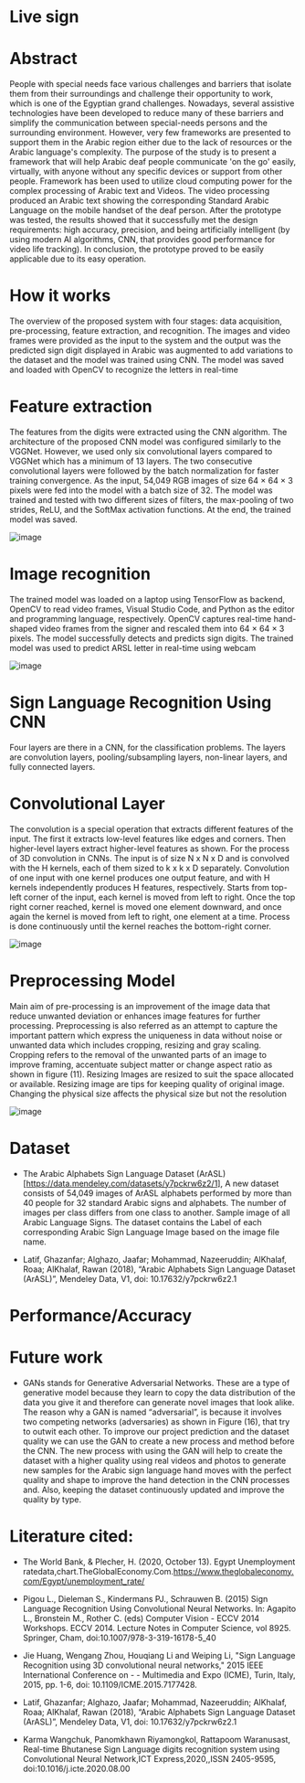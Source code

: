 # Live sign

# Abstract

People with special needs face various challenges and barriers that isolate them from their surroundings and challenge their opportunity to work, which is one of the Egyptian grand challenges. Nowadays, several assistive technologies have been developed to reduce many of these barriers and simplify the communication between special-needs persons and the surrounding environment. However, very few frameworks are presented to support them in the Arabic region either due to the lack of resources or the Arabic language's complexity. The purpose of the study is to present a framework that will help Arabic deaf people communicate 'on the go' easily, virtually, with anyone without any specific devices or support from other people. Framework has been used to utilize cloud computing power for the complex processing of Arabic text and Videos. The video processing produced an Arabic text showing the corresponding Standard Arabic Language on the mobile handset of the deaf person. After the prototype was tested, the results showed that it successfully met the design requirements: high accuracy, precision, and being artificially intelligent (by using modern AI algorithms, CNN, that provides good performance for video life tracking). In conclusion, the prototype proved to be easily applicable due to its easy operation.


# How it works
The overview of the proposed system with four stages: data acquisition, pre-processing, feature extraction, and recognition. The images and video frames were provided as the input to the system and the output was the predicted sign digit displayed in Arabic was augmented to add variations to the dataset and the model was trained using CNN. The model was saved and loaded with OpenCV to recognize the letters in real-time

# Feature extraction

The features from the digits were extracted using the CNN algorithm. The architecture of the proposed CNN model was configured similarly to the VGGNet. However, we used only six convolutional layers compared to VGGNet which has a minimum of 13 layers. The two consecutive convolutional layers were followed by the batch normalization for faster training convergence. As the input, 54,049 RGB images of size 64 × 64 × 3 pixels were fed into the model with a batch size of 32. The model was trained and tested with two different sizes of filters, the max-pooling of two strides, ReLU, and the SoftMax activation functions. At the end, the trained model was saved.

<img alt="image" src="https://user-images.githubusercontent.com/49916453/158060312-50b07841-25f3-4fd8-b8dc-a52d71454021.png">

# Image recognition

The trained model was loaded on a laptop using TensorFlow as backend, OpenCV to read video frames, Visual Studio Code, and Python as the editor and programming language, respectively. OpenCV captures real-time hand-shaped video frames from the signer and rescaled them into 64 × 64 × 3 pixels. The model successfully detects and predicts sign digits. The trained model was used to predict ARSL letter in real-time using webcam

<img alt="image" src="https://user-images.githubusercontent.com/49916453/158060280-fd2cc2d7-7f7d-4ffb-b4e2-b21afd07081c.png">

# Sign Language Recognition Using CNN

Four layers are there in a CNN, for the classification problems. The layers are convolution layers, pooling/subsampling layers, non-linear layers, and fully connected layers. 

# Convolutional Layer 

The convolution is a special operation that extracts different features of the input. The first it extracts low-level features like edges and corners. Then higher-level layers extract higher-level features as shown. For the process of 3D convolution in CNNs. The input is of size N x N x D and is convolved with the H kernels, each of them sized to k x k x D separately. Convolution of one input with one kernel produces one output feature, and with H kernels independently produces H features, respectively. Starts from top-left corner of the input, each kernel is moved from left to right. Once the top right corner reached, kernel is moved one element downward, and once again the kernel is moved from left to right, one element at a time. Process is done continuously until the kernel reaches the bottom-right corner. 

<img alt="image" src="https://user-images.githubusercontent.com/49916453/158060963-36a42851-f759-4566-86bf-0ffb827988fa.png">

# Preprocessing Model

Main aim of pre-processing is an improvement of the image data that reduce unwanted deviation or enhances image features for further processing. Preprocessing is also referred as an attempt to capture the important pattern which express the uniqueness in data without noise or unwanted data which includes cropping, resizing and gray scaling. Cropping refers to the removal of the unwanted parts of an image to improve framing, accentuate subject matter or change aspect ratio as shown in figure (11). Resizing Images are resized to suit the space allocated or available. Resizing image are tips for keeping quality of original image. Changing the physical size affects the physical size but not the resolution

<img alt="image" src="https://user-images.githubusercontent.com/49916453/158060966-4ae38d22-4d61-45e3-a577-7b64f9a224f8.png">

  
# Dataset

 - The Arabic Alphabets Sign Language Dataset (ArASL)[https://data.mendeley.com/datasets/y7pckrw6z2/1], A new dataset consists of 54,049 images of ArASL alphabets performed by more than 40 people for 32 standard Arabic signs and alphabets. The number of images per class differs from one class to another. Sample image of all Arabic Language Signs. The dataset contains the Label of each corresponding Arabic Sign Language Image based on the image file name.

 - Latif, Ghazanfar; Alghazo, Jaafar; Mohammad, Nazeeruddin; AlKhalaf, Roaa; AlKhalaf, Rawan (2018), “Arabic Alphabets Sign Language Dataset (ArASL)”, Mendeley Data, V1, doi: 10.17632/y7pckrw6z2.1 


# Performance/Accuracy


# Future work
  - GANs stands for Generative Adversarial Networks. These are a type of generative model because they learn to copy the data distribution of the data you give it and therefore can generate novel images that look alike.  The reason why a GAN is named “adversarial”, is because it involves two competing networks (adversaries) as shown in Figure (16), that try to outwit each other. To improve our project prediction and the dataset quality we can use the GAN to create a new process and method before the CNN. The new process with using the GAN will help to create the dataset with a higher quality using real videos and photos to generate new samples for the Arabic sign language hand moves with the perfect quality and shape to improve the hand detection in the CNN processes and. Also, keeping the dataset continuously updated and improve the quality by type. 
 


# Literature cited:

  - The World Bank, & Plecher, H. (2020, October 13). Egypt Unemployment ratedata,chart.TheGlobalEconomy.Com.https://www.theglobaleconomy.com/Egypt/unemployment_rate/

  - Pigou L., Dieleman S., Kindermans PJ., Schrauwen B. (2015) Sign Language Recognition Using Convolutional Neural Networks. In: Agapito L., Bronstein M., Rother C. (eds) Computer Vision - ECCV 2014 Workshops. ECCV 2014. Lecture Notes in Computer Science, vol 8925. Springer, Cham, doi:10.1007/978-3-319-16178-5_40

  - Jie Huang, Wengang Zhou, Houqiang Li and Weiping Li, "Sign Language Recognition using 3D convolutional neural networks," 2015 IEEE International Conference on - - Multimedia and Expo (ICME), Turin, Italy, 2015, pp. 1-6, doi: 10.1109/ICME.2015.7177428. 

  - Latif, Ghazanfar; Alghazo, Jaafar; Mohammad, Nazeeruddin; AlKhalaf, Roaa; AlKhalaf, Rawan (2018), “Arabic Alphabets Sign Language Dataset (ArASL)”, Mendeley Data, V1, doi: 10.17632/y7pckrw6z2.1

  - Karma Wangchuk, Panomkhawn Riyamongkol, Rattapoom Waranusast, Real-time Bhutanese Sign Language digits recognition system using Convolutional Neural Network,ICT Express,2020,,ISSN 2405-9595, doi:10.1016/j.icte.2020.08.00

